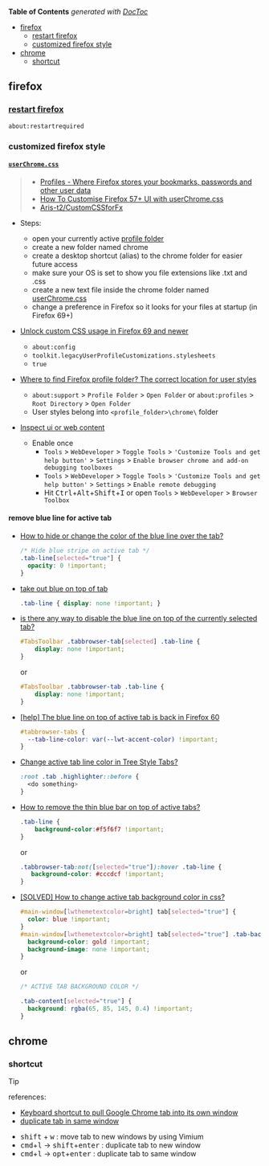 <!-- START doctoc generated TOC please keep comment here to allow auto update -->
<!-- DON'T EDIT THIS SECTION, INSTEAD RE-RUN doctoc TO UPDATE -->
**Table of Contents**  *generated with [DocToc](https://github.com/thlorenz/doctoc)*

- [firefox](#firefox)
  - [restart firefox](#restart-firefox)
  - [customized firefox style](#customized-firefox-style)
- [chrome](#chrome)
  - [shortcut](#shortcut)

<!-- END doctoc generated TOC please keep comment here to allow auto update -->


## firefox
### [restart firefox](https://www.msftnext.com/how-to-restart-firefox-without-closing-tabs/)
```
about:restartrequired
```

### customized firefox style
#### [`userChrome.css`](https://www.userchrome.org/how-create-userchrome-css.html)
> - [Profiles - Where Firefox stores your bookmarks, passwords and other user data](https://support.mozilla.org/en-US/kb/profiles-where-firefox-stores-user-data)
> - [How To Customise Firefox 57+ UI with userChrome.css](http://forums.mozillazine.org/viewtopic.php?f=38&t=3037817&sid=ac9ffa618d12e89c0346c1f4963d2bba)
> - [Aris-t2/CustomCSSforFx](https://github.com/Aris-t2/CustomCSSforFx/tree/master/classic)

- Steps:
  - open your currently active [profile folder](http://kb.mozillazine.org/Profile_folder#Folders)
  - create a new folder named chrome
  - create a desktop shortcut (alias) to the chrome folder for easier future access
  - make sure your OS is set to show you file extensions like .txt and .css
  - create a new text file inside the chrome folder named [userChrome.css](http://kb.mozillazine.org/UserChrome.css)
  - change a preference in Firefox so it looks for your files at startup (in Firefox 69+)

- [Unlock custom CSS usage in Firefox 69 and newer](https://github.com/Aris-t2/CustomCSSforFx#unlock-custom-css-usage-in-firefox-69-and-newer)
  - `about:config`
  - `toolkit.legacyUserProfileCustomizations.stylesheets`
  - `true`

- [Where to find Firefox profile folder? The correct location for user styles](https://github.com/Aris-t2/CustomCSSforFx#where-to-find-firefox-profile-folder-the-correct-location-for-user-styles)
  - `about:support` > `Profile Folder` > `Open Folder` or `about:profiles` > `Root Directory` > `Open Folder`
  - User styles belong into `<profile_folder>\chrome\` folder

- [Inspect ui or web content](https://github.com/Aris-t2/CustomCSSforFx)
  - Enable once
    - `Tools` > `WebDeveloper` > `Toggle Tools` > `'Customize Tools and get help button'` > `Settings` > `Enable browser chrome and add-on debugging toolboxes`
    - `Tools` > `WebDeveloper` > `Toggle Tools` > `'Customize Tools and get help button'` > `Settings` > `Enable remote debugging`
    - Hit <kbd>Ctrl</kbd>+<kbd>Alt</kbd>+<kbd>Shift</kbd>+<kbd>I</kbd> or open `Tools` > `WebDeveloper` > `Browser Toolbox`

#### remove blue line for active tab
- [How to hide or change the color of the blue line over the tab?](https://support.mozilla.org/en-US/questions/1189959)
  ```css
  /* Hide blue stripe on active tab */
  .tab-line[selected="true"] {
    opacity: 0 !important;
  }
  ```

- [take out blue on top of tab](https://support.mozilla.org/en-US/questions/1290337)
  ```css
  .tab-line { display: none !important; }
  ```

- [is there any way to disable the blue line on top of the currently selected tab?](https://www.reddit.com/r/firefox/comments/7745x4/is_there_any_way_to_disable_the_blue_line_on_top/)
  ```css
  #TabsToolbar .tabbrowser-tab[selected] .tab-line {
      display: none !important;
  }
  ```
  or
  ```css
  #TabsToolbar .tabbrowser-tab .tab-line {
      display: none !important;
  }
  ```
- [[help] The blue line on top of active tab is back in Firefox 60](https://www.reddit.com/r/FirefoxCSS/comments/8hrpaf/help_the_blue_line_on_top_of_active_tab_is_back/)
  ```css
  #tabbrowser-tabs {
    --tab-line-color: var(--lwt-accent-color) !important;
  }
  ```

- [Change active tab line color in Tree Style Tabs?](https://www.reddit.com/r/FirefoxCSS/comments/hsiztn/change_active_tab_line_color_in_tree_style_tabs/)
  ```css
  :root .tab .highlighter::before {
    <do something>
  }
  ```
- [How to remove the thin blue bar on top of active tabs?](http://forums.mozillazine.org/viewtopic.php?f=38&t=3035591)
  ```css
  .tab-line {
      background-color:#f5f6f7 !important;
  }
  ```
  or
  ```css
  .tabbrowser-tab:not([selected="true"]):hover .tab-line {
     background-color: #cccdcf !important;
  }
  ```
- [[SOLVED] How to change active tab background color in css?](http://forums.mozillazine.org/viewtopic.php?f=38&t=3048845)
  ```css
  #main-window[lwthemetextcolor=bright] tab[selected="true"] {
    color: blue !important;
  }
  #main-window[lwthemetextcolor=bright] tab[selected="true"] .tab-background {
    background-color: gold !important;
    background-image: none !important;
  }
  ```
  or
  ```css
  /* ACTIVE TAB BACKGROUND COLOR */

  .tab-content[selected="true"] {
    background: rgba(65, 85, 145, 0.4) !important;
  }
  ```

## chrome
### shortcut

>[!TIP]
> references:
> - [Keyboard shortcut to pull Google Chrome tab into its own window](https://superuser.com/a/745584/112396)
> - [duplicate tab in same window](https://superuser.com/a/1501694/112396)

- <kbd>shift</kbd> + <kbd>w</kbd> : move tab to new windows by using Vimium
- <kbd>cmd</kbd>+<kbd>l</kbd> -> <kbd>shift</kbd>+<kbd>enter</kbd> : duplicate tab to new window
- <kbd>cmd</kbd>+<kbd>l</kbd> -> <kbd>opt</kbd>+<kbd>enter</kbd> : duplicate tab to same window
